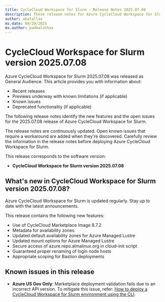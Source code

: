 ```yaml
---
title: CycleCloud Workspace for Slurm - Release Notes 2025.07.08
description: These release notes for Azure CycleCloud Workspace for Slurm 2025.07.08 summarize new features and bug fixes included in the release. 
author: abatallas
ms.date: 09/29/2025
ms.author: padmalathas
---
```


# CycleCloud Workspace for Slurm version 2025.07.08

Azure CycleCloud Workspace for Slurm 2025.07.08 was released as General Audience. This article provides you with information about:

* Recent releases
* Previews underway with known limitations (if applicable)
* Known issues
* Deprecated functionality (if applicable)

The following release notes identify the new features and the open issues for the 2025.07.08 release of Azure CycleCloud Workspace for Slurm.

The release notes are continuously updated. Open known issues that require a workaround are added when they're discovered. Carefully review the information in the release notes before deploying Azure CycleCloud Workspace for Slurm.

This release corresponds to the software version:

- **CycleCloud Workspace for Slurm version 2025.07.08** 

## What's new in CycleCloud Workspace for Slurm version 2025.07.08?

Azure CycleCloud Workspace for Slurm is updated regularly. Stay up to date with the latest announcements. 

This release contains the following new features:

* Use of CycleCloud Marketplace Image 8.7.2
* Metadata for availability zones
* Updated default availability zones for Azure Managed Lustre
* Updated mount options for Azure Managed Lustre
* Secure access of azure.repo.almalinux.org in cloud-init script
* Guaranteed proper renaming of login node hosts
* Appropriate scoping for Bastion deployments

## Known issues in this release

- **Azure US Gov Only**: Marketplace deployment validation fails due to an incorrect API version. To mitigate this issue, refer: [How to deploy a CycleCloud Workspace for Slurm environment using the CLI](../../how-to/ccws/deploy-with-cli.md).